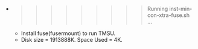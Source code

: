 * >>>>>>>>> Running inst-min-con-xtra-fuse.sh ...
  * Install fuse(fusermount) to run TMSU.
  * Disk size = 1913888K. Space Used = 4K.
